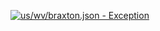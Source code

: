 [![us/wv/braxton.json - Exception](https://img.shields.io/badge/us/wv/braxton.json-Exception-red)](https://github.com/openaddresses/openaddresses/tree/master/sources/us/wv/braxton.json)